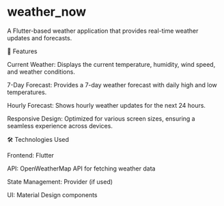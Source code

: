  # weather_now

A Flutter-based weather application that provides real-time weather updates and forecasts.

📱 Features

Current Weather: Displays the current temperature, humidity, wind speed, and weather conditions.

7-Day Forecast: Provides a 7-day weather forecast with daily high and low temperatures.

Hourly Forecast: Shows hourly weather updates for the next 24 hours.

Responsive Design: Optimized for various screen sizes, ensuring a seamless experience across devices.

🛠️ Technologies Used

Frontend: Flutter

API: OpenWeatherMap API for fetching weather data

State Management: Provider (if used)

UI: Material Design components
